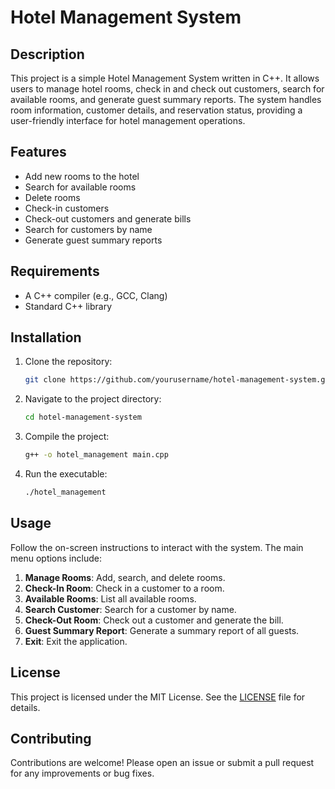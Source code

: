 # Hotel Management System

## Description

This project is a simple Hotel Management System written in C++. It allows users to manage hotel rooms, check in and check out customers, search for available rooms, and generate guest summary reports. The system handles room information, customer details, and reservation status, providing a user-friendly interface for hotel management operations.

## Features

- Add new rooms to the hotel
- Search for available rooms
- Delete rooms
- Check-in customers
- Check-out customers and generate bills
- Search for customers by name
- Generate guest summary reports

## Requirements

- A C++ compiler (e.g., GCC, Clang)
- Standard C++ library

## Installation

1. Clone the repository:
    ```bash
    git clone https://github.com/yourusername/hotel-management-system.git
    ```
2. Navigate to the project directory:
    ```bash
    cd hotel-management-system
    ```
3. Compile the project:
    ```bash
    g++ -o hotel_management main.cpp
    ```
4. Run the executable:
    ```bash
    ./hotel_management
    ```

## Usage

Follow the on-screen instructions to interact with the system. The main menu options include:

1. **Manage Rooms**: Add, search, and delete rooms.
2. **Check-In Room**: Check in a customer to a room.
3. **Available Rooms**: List all available rooms.
4. **Search Customer**: Search for a customer by name.
5. **Check-Out Room**: Check out a customer and generate the bill.
6. **Guest Summary Report**: Generate a summary report of all guests.
7. **Exit**: Exit the application.

## License

This project is licensed under the MIT License. See the [LICENSE](LICENSE) file for details.

## Contributing

Contributions are welcome! Please open an issue or submit a pull request for any improvements or bug fixes.




